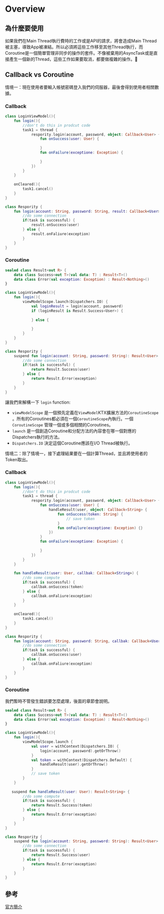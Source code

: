 # Overview

## 為什麼要使用

如果我們在Main Thread執行費時的工作或是API的請求，將會造成Main Thread被主塞，導致App被凍結。所以必須將這些工作移至其他Thread執行，而Coroutine是一個簡單管理非同步的操作的套件。不像被棄用的AsyncTask或是直接產生一個新的Thread，這些工作如果要取消，都要做複雜的操作。

## Callback vs Coroutine

情境一：現在使用者要輸入帳號密碼登入我們的伺服器，最後會得到使用者相關數據。

### Callback

```kotlin
class LoginViewModel(){
    fun login(){
        //don't do this in prodcut code
        task1 = thread {
            respority.login(account, password, object: Callback<User> {
                fun onSuccess(user: User) {
                
                }
                fun onFailure(exceptione: Exception) {
                
                }
            })
        }
    }
    
    onCleared(){
        task1.cancel()
    }
}

class Respority {
    fun login(account: String, password: String, result: Callback<User>) {
        //do some connection
        if(task is successful) {
            result.onSuccess(user)
        } else {
            result.onFaliure(exception)
        }
    }
}
```

### Coroutine

```kotlin
sealed class Result<out R> {
    data class Success<out T>(val data: T) : Result<T>()
    data class Error(val exception: Exception) : Result<Nothing>()
}

class LoginViewModel(){
    fun login(){
        viewModelScope.launch(Dispatchers.IO) {
            val loginResult = login(account, password)
            if (loginResult is Result.Success<User>) {
            
            } else {
            
            }
        }
    }
}

class Respority {
    suspend fun login(account: String, password: String): Result<User> {
        //do some connection
        if(task is successful) {
            return Result.Success(user)
        } else {
            return Result.Error(exception)
        }
    }
}
```

讓我們來解構一下 `login` function:

* `viewModelScope` 是一個預先定義在`ViewModel`KTX擴展方法的`CoroutineScope` 。所有的Coroutines都必須在一個`CoroutineScope`內執行。一個`CoroutineScope` 管理一個或多個相關的Coroutines。
* `launch` 是一個創造Coroutine和分配方法的內容會在哪一個對應的Dispatchers執行的方法。
* `Dispatchers.IO` 決定這個Coroutine應該在I/O Thread被執行。

情境二：除了情境一，接下處理結果要在一個計算Thread，並且將使用者的Token取出。

### Callback

```kotlin
class LoginViewModel(){
    fun login(){
        //don't do this in prodcut code
        task1 = thread {
            respority.login(account, password, object: Callback<User> {
                fun onSuccess(user: User) {
                    handleResult(user, object: Callback<String> {
                        fun onSuccess(token: String) {
                            // save token
                        }
                        fun onFailure(exceptione: Exception) {}
                    })
                }
                fun onFailure(exceptione: Exception) {
                
                }
            })
        }
    }
    
    fun handleResult(user: User, callbak: Callback<String>) {
        //do some compute
        if(task is successful) {
            callbak.onSuccess(token)
        } else {
            callbak.onFaliure(exception)
        }
    }
    
    onCleared(){
        task1.cancel()
    }
}

class Respority {
    fun login(account: String, password: String, callbak: Callback<User>) {
        //do some connection
        if(task is successful) {
            callbak.onSuccess(user)
        } else {
            callbak.onFaliure(exception)
        }
    }
}
```

### Coroutine

我們暫時不管發生錯誤要怎麼處理，後面的章節會說明。

```kotlin
sealed class Result<out R> {
    data class Success<out T>(val data: T) : Result<T>()
    data class Error(val exception: Exception) : Result<Nothing>()
}

class LoginViewModel(){
    fun login(){
        viewModelScope.launch {
            val user = withContext(Dispatchers.IO) {
                login(account, password).getOrThrow()
            }
            val token = withContext(Dispatchers.Default) {
                handleResult(user).getOrThrow()
            }
            // save token
        }
    }
    
   suspend fun handleResult(user: User): Result<String> {
        //do some compute
        if(task is successful) {
            return Result.Success(token)
        } else {
            return Result.Error(exception)
        }
    }
}

class Respority {
    suspend fun login(account: String, password: String): Result<User> {
        //do some connection
        if(task is successful) {
            return Result.Success(user)
        } else {
            return Result.Error(exception)
        }
    }
}
```

## 參考

[官方簡介](https://developer.android.com/kotlin/coroutines)

